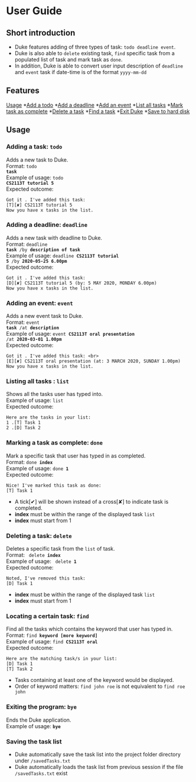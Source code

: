 # User Guide

## Short introduction
* Duke features adding of three types of task: `todo deadline event`. <br>
* Duke is also able to `delete` existing task, `find` specific task from a populated list of task and mark task as `done`. <br>
* In addition, Duke is able to convert user input description of `deadline` and `event` task if date-time is of the format `yyyy-mm-dd`
## Features
[Usage](#usage)
    *[Add a todo](#adding-a-task-todo)
    *[Add a deadline](#adding-a-deadline-deadline)
    *[Add an event](#adding-an-event-event)
    *[List all tasks](#listing-all-tasks-list)
    *[Mark task as complete](#marking-a-task-as-complete-done)
    *[Delete a task](#deleting-a-task-delete)
    *[Find a task](#locating-a-certain-task-find)
    *[Exit Duke](#exiting-the-program-bye)
    *[Save to hard disk](#saving-the-task-list)
	

## Usage

### Adding a task: <code>todo</code>
Adds a new task to Duke. <br>
Format: <code>todo <strong>task</strong> </code> <br>
Example of usage: <code>todo <strong>CS2113T tutorial 5</strong></code> <br>
Expected outcome: 
```
Got it . I've added this task:
[T][✘] CS2113T tutorial 5 
Now you have x tasks in the list.
```
### Adding a deadline: <code>deadline</code>
Adds a new task with deadline to Duke. <br>
Format: <code>deadline <strong>task</strong> /by <strong>description of task</strong></code> <br>
Example of usage: <code>deadline <strong>CS2113T tutorial 5</strong> /by <strong>2020-05-25 6.00pm</strong></code> <br>
Expected outcome: 
```
Got it . I've added this task:
[D][✘] CS2113T tutorial 5 (by: 5 MAY 2020, MONDAY 6.00pm) 
Now you have x tasks in the list.
```
### Adding an event: <code>event</code>
Adds a new event task to Duke.<br>
Format: <code>event <strong>task</strong> /at <strong>description</strong></code> <br>
Example of usage: <code>event <strong>CS2113T oral presentation</strong> /at <strong>2020-03-01 1.00pm</strong></code> <br>
Expected outcome:
```
Got it . I've added this task: <br>
[E][✘] CS2113T oral presentation (at: 3 MARCH 2020, SUNDAY 1.00pm)
Now you have x tasks in the list.
```
### Listing all tasks : <code>list</code>
Shows all the tasks user has typed into. <br>
Example of usage: <code>list</code> <br>
Expected outcome:
```
Here are the tasks in your list:
1 .[T] Task 1
2 .[D] Task 2
```
### Marking a task as complete: <code>done</code>
Mark a specific task that user has typed in as completed. <br>
Format: <code>done <strong>index</strong></code> <br>
Example of usage: <code>done <strong>1</strong></code> <br>
Expected outcome:
```
Nice! I've marked this task as done:
[T] Task 1
```
* A tick[✔] will be shown instead of a cross[✘] to indicate task is completed.
* <strong>index</strong> must be within the range of the displayed task <code>list</code> 
* <strong>index</strong> must start from 1 

### Deleting a task: <code>delete</code>
Deletes a specific task from the <code>list</code> of task. <br>
Format: <code> delete <strong>index</strong></code> <br>
Example of usage: <code> delete <strong>1</strong> </code> <br>
Expected outcome:
```
Noted, I've removed this task: 
[D] Task 1
```
* <strong>index</strong> must be within the range of the displayed task <code>list</code>
* <strong>index</strong> must start from 1

### Locating a certain task: <code>find</code>
Find all the tasks which contains the keyword that user has typed in. <br>
Format: <code>find <strong>keyword [more keyword]</strong></code> <br>
Example of usage: <code>find <strong>CS2113T oral</strong></code> <br>
Expected outcome:
```
Here are the matching task/s in your list:
[D] Task 1
[T] Task 2
```
* Tasks containing at least one of the keyword would be displayed.
* Order of keyword matters: <code>find john roe</code> is not equivalent to <code>find roe john</code>
### Exiting the program: <code>bye</code>
Ends the Duke application.<br>
Example of usage: <code><strong>bye</strong></code> <br>

### Saving the task list
* Duke automatically save the task list into the project folder directory under <code>/savedTasks.txt</code> <br>
* Duke automatically loads the task list from previous session if the file <code>/savedTasks.txt</code> exist

